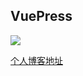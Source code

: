 ## VuePress

![](https://travis-ci.org/HerryLo/BlogPress.svg?branch=master)

[个人博客地址](https://didiheng.com/)
